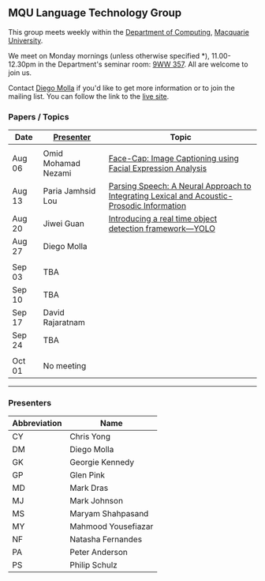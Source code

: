 
## MQU Language Technology Group


This group meets weekly within the
[Department of Computing](http://comp.mq.edu.au), [Macquarie University](https://www.mq.edu.au/).

We meet on Monday mornings (unless otherwise specified *),
11.00-12.30pm in the Department's seminar room: [9WW
357](https://www.mq.edu.au/about/contacts-and-maps/maps).  All are
welcome to join us.

Contact [Diego Molla](http://web.science.mq.edu.au/~diego/) if you'd
like to get more information or to join the mailing list. You can follow the link to the [live site](https://computing-mq.github.io/ltg/).

### Papers / Topics

Date | [Presenter](#presenters) | Topic
----- | --------- | -----
||
Aug 06 &nbsp;&nbsp; |  Omid Mohamad Nezami | [Face-Cap: Image Captioning using Facial Expression Analysis](https://arxiv.org/abs/1807.02250)
Aug 13 |  Paria Jamhsid Lou | [Parsing Speech: A Neural Approach to Integrating Lexical and Acoustic-Prosodic Information](https://arxiv.org/pdf/1704.07287.pdf)
Aug 20 |  Jiwei Guan | [Introducing a real time object detection framework—YOLO](https://pjreddie.com/media/files/papers/YOLOv3.pdf)
Aug 27 |  Diego Molla | 
||
Sep 03 |  TBA | 
Sep 10 |  TBA | 
Sep 17 |  David Rajaratnam | 
Sep 24 |  TBA | 
||
Oct 01 |  No meeting | 

---
### Presenters

Abbreviation | Name
------------ | ----
CY | Chris Yong
DM | Diego Molla
GK | Georgie Kennedy
GP | Glen Pink
MD | Mark Dras
MJ | Mark Johnson
MS | Maryam Shahpasand
MY | Mahmood Yousefiazar
NF | Natasha Fernandes
PA | Peter Anderson
PS | Philip Schulz

